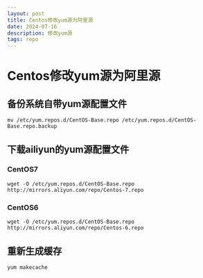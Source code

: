 ```yaml
---
layout: post
title: Centos修改yum源为阿里源
date: 2024-07-16
description: 修改yum源
tags: repo
---
```


# Centos修改yum源为阿里源

## 备份系统自带yum源配置文件

```shell
mv /etc/yum.repos.d/CentOS-Base.repo /etc/yum.repos.d/CentOS-Base.repo.backup
```

## 下载ailiyun的yum源配置文件

### CentOS7

```shell
wget -O /etc/yum.repos.d/CentOS-Base.repo http://mirrors.aliyun.com/repo/Centos-7.repo
```

### CentOS6

```shell
wget -O /etc/yum.repos.d/CentOS-Base.repo http://mirrors.aliyun.com/repo/Centos-6.repo
```

## 重新生成缓存

```shell
yum makecache
```
